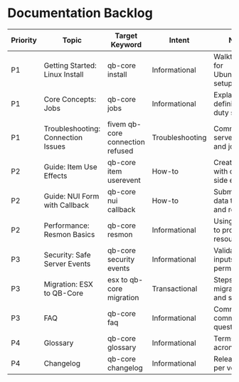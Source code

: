 # Documentation Backlog

| Priority | Topic | Target Keyword | Intent | Notes |
|---|---|---|---|---|
| P1 | Getting Started: Linux Install | qb-core install | Informational | Walkthrough for Ubuntu/Debian setup |
| P1 | Core Concepts: Jobs | qb-core jobs | Informational | Explain job definitions and duty system |
| P1 | Troubleshooting: Connection Issues | fivem qb-core connection refused | Troubleshooting | Common server start and join errors |
| P2 | Guide: Item Use Effects | qb-core item userevent | How-to | Creating items with client-side effects |
| P2 | Guide: NUI Form with Callback | qb-core nui callback | How-to | Submit form data to server and respond |
| P2 | Performance: Resmon Basics | qb-core resmon | Informational | Using resmon to profile resources |
| P3 | Security: Safe Server Events | qb-core security events | Informational | Validating inputs and permissions |
| P3 | Migration: ESX to QB-Core | esx to qb-core migration | Transactional | Steps to migrate data and scripts |
| P3 | FAQ | qb-core faq | Informational | Common community questions |
| P4 | Glossary | qb-core glossary | Informational | Terms and acronyms |
| P4 | Changelog | qb-core changelog | Informational | Release notes per version |
